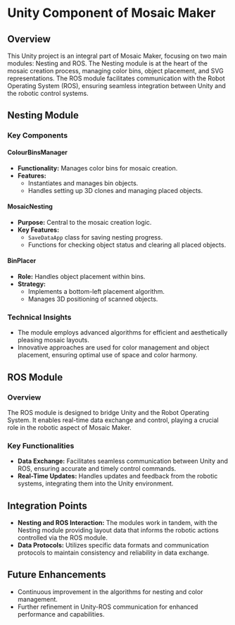
# Unity Component of Mosaic Maker

## Overview
This Unity project is an integral part of Mosaic Maker, focusing on two main modules: Nesting and ROS. The Nesting module is at the heart of the mosaic creation process, managing color bins, object placement, and SVG representations. The ROS module facilitates communication with the Robot Operating System (ROS), ensuring seamless integration between Unity and the robotic control systems.

## Nesting Module

### Key Components

#### ColourBinsManager
- **Functionality:** Manages color bins for mosaic creation.
- **Features:**
  - Instantiates and manages bin objects.
  - Handles setting up 3D clones and managing placed objects.

#### MosaicNesting
- **Purpose:** Central to the mosaic creation logic.
- **Key Features:**
  - `SaveDataApp` class for saving nesting progress.
  - Functions for checking object status and clearing all placed objects.

#### BinPlacer
- **Role:** Handles object placement within bins.
- **Strategy:**
  - Implements a bottom-left placement algorithm.
  - Manages 3D positioning of scanned objects.

### Technical Insights
- The module employs advanced algorithms for efficient and aesthetically pleasing mosaic layouts.
- Innovative approaches are used for color management and object placement, ensuring optimal use of space and color harmony.

## ROS Module

### Overview
The ROS module is designed to bridge Unity and the Robot Operating System. It enables real-time data exchange and control, playing a crucial role in the robotic aspect of Mosaic Maker.

### Key Functionalities
- **Data Exchange:** Facilitates seamless communication between Unity and ROS, ensuring accurate and timely control commands.
- **Real-Time Updates:** Handles updates and feedback from the robotic systems, integrating them into the Unity environment.

## Integration Points
- **Nesting and ROS Interaction:** The modules work in tandem, with the Nesting module providing layout data that informs the robotic actions controlled via the ROS module.
- **Data Protocols:** Utilizes specific data formats and communication protocols to maintain consistency and reliability in data exchange.

## Future Enhancements
- Continuous improvement in the algorithms for nesting and color management.
- Further refinement in Unity-ROS communication for enhanced performance and capabilities.

